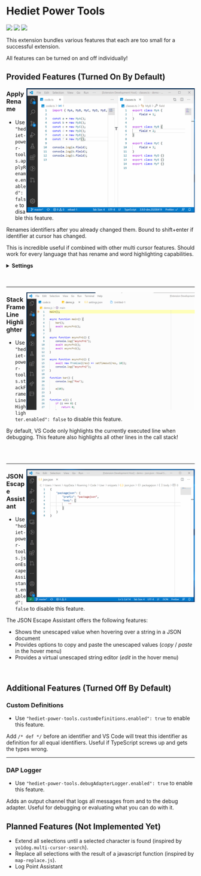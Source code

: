 # Hediet Power Tools

[![](https://img.shields.io/static/v1?style=social&label=Sponsor&message=%E2%9D%A4&logo=GitHub&color&link=%3Curl%3E)](https://github.com/sponsors/hediet)
[![](https://img.shields.io/static/v1?style=social&label=Donate&message=%E2%9D%A4&logo=Paypal&color&link=%3Curl%3E)](https://www.paypal.com/cgi-bin/webscr?cmd=_s-xclick&hosted_button_id=ZP5F38L4C88UY&source=url)
[![](https://img.shields.io/twitter/follow/hediet_dev.svg?style=social)](https://twitter.com/intent/follow?screen_name=hediet_dev)

This extension bundles various features that each are too small for a successful extension.

All features can be turned on and off individually!

## Provided Features (Turned On By Default)

<img align="right" src="docs/demo-apply-rename.gif" width="450">

### Apply Rename

-   Use `"hediet-power-tools.applyRename.enabled": false` to disable this feature.

Renames identifiers after you already changed them. Bound to shift+enter if identifier at cursor has changed.

This is incredible useful if combined with other multi cursor features. Should work for every language that has rename and word highlighting capabilities.

<details>
  <summary><b>Settings</b></summary>
  
-   `hediet-power-tools.applyRename.theme`: Configures a theme.

    -   `dashed`:

        ![](./docs/apply-rename-theme-dashed.png)
    -   `colored`:

        ![](./docs/apply-rename-theme-colored.png)

</details>

<br clear="right"/>
<br />

---

<img align="right" src="docs/stack-frame-line-highlighter.gif" width="450">

### Stack Frame Line Highlighter

-   Use `"hediet-power-tools.stackFrameLineHighlighter.enabled": false` to disable this feature.

By default, VS Code only highlights the currently executed line when debugging.
This feature also highlights all other lines in the call stack!

<br clear="right"/>
<br />

---

<img align="right" src="docs/json-escape-assistant.gif" width="450">

### JSON Escape Assistant

-   Use `"hediet-power-tools.jsonEscapeAssistant.enabled": false` to disable this feature.

The JSON Escape Assistant offers the following features:

-   Shows the unescaped value when hovering over a string in a JSON document
-   Provides options to copy and paste the unescaped values (_copy_ / _paste_ in the hover menu)
-   Provides a virtual unescaped string editor (_edit_ in the hover menu)

<br clear="right"/>

## Additional Features (Turned Off By Default)

### Custom Definitions

-   Use `"hediet-power-tools.customDefinitions.enabled": true` to enable this feature.

Add `/* def */` before an identifier and VS Code will treat this identifier as definition for all equal identifiers.
Useful if TypeScript screws up and gets the types wrong.

---

### DAP Logger

-   Use `"hediet-power-tools.debugAdapterLogger.enabled": true` to enable this feature.

Adds an output channel that logs all messages from and to the debug adapter.
Useful for debugging or evaluating what you can do with it.

## Planned Features (Not Implemented Yet)

-   Extend all selections until a selected character is found (inspired by `yo1dog.multi-cursor-search`).
-   Replace all selections with the result of a javascript function (inspired by `map-replace.js`).
-   Log Point Assistant

